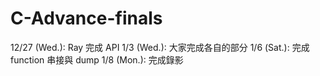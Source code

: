 # C-Advance-finals

12/27 (Wed.): Ray 完成 API
1/3   (Wed.): 大家完成各自的部分
1/6   (Sat.): 完成 function 串接與 dump
1/8   (Mon.): 完成錄影
